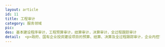 ```yaml
---
layout: article
id: 11
title: 工程审计
category: 服务领域
pic: 
des: 基本建设程序审计，工程预算审计，结算审计，决算审计，全过程跟踪审计
detail:  <p>政府、国有企业投资建设项目的预算、结算、决算及全过程跟踪审计，企业内控审计等，具体内容如下：</p><p>1. 基本建设程序审计；</p><p>2. 工程预算审计；</p><p>3. 结算审计；</p><p>4. 决算审计；</p><p>5. 全过程跟踪审计等；</p><p>6. 内部管理审计（包括制度建设、改善管理的意见和建议）。</p>
---
```


